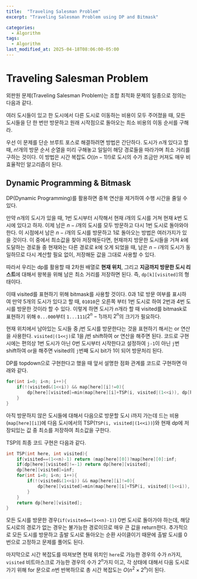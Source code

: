 ```yaml
---
title:  "Traveling Salesman Problem"
excerpt: "Traveling Salesman Problem using DP and Bitmask"

categories:
  - Algorithm
tags:
  - Algorithm
last_modified_at: 2025-04-18T08:06:00-05:00
---
```


# Traveling Salesman Problem
외판원 문제(Traveling Salesman Problem)는 조합 최적화 문제의 일종으로 정의는 다음과 같다. 

여러 도시들이 있고 한 도시에서 다른 도시로 이동하는 비용이 모두 주어졌을 때, 모든 도시들을 단 한 번만 방문하고 원래 시작점으로 돌아오는 최소 비용의 이동 순서를 구해라. 

우선 이 문제를 단순 브루트 포스로 해결하려면 방법은 간단하다. 도시가 $n$개 있다고 할 때, $n!$개의 방문 순서 순열을 미리 구해놓고 일일이 해당 경로들을 따라가며 최소 거리를 구하는 것이다. 이 방법은 시간 복잡도 $O((n-1)!)$로 도시의 수가 조금만 커져도 매우 비효율적인 알고리즘이 된다. 

## Dynamic Programming & Bitmask 

DP(Dynamic Programming)를 활용하면 중복 연산을 제거하여 수행 시간을 줄일 수 있다. 

만약 $n$개의 도시가 있을 때, 1번 도시부터 시작해서 현재 $i$개의 도시를 거쳐 현재 $k$번 도시에 있다고 하자. 이제 남은 $n-i$개의 도시를 모두 방문하고 다시 1번 도시로 돌아와야 한다. 이 시점에서 남은 $n-i$개의 도시를 방문하고 1로 돌아오는 방법은 여러가지가 있을 것이다. 이 중에서 최소값을 찾아 저장해둔다면, 현재까지 방문한 도시들을 거쳐 $k$에 도달하는 경로들 중 현재와는 다른 경로로 $k$에 오게 되었을 때, 남은 $n-i$개의 도시가 동일하므로 다시 계산할 필요 없이, 저장해둔 값을 그대로 사용할 수 있다. 

따라서 우리는 dp를 활용할 때 2차원 배열로 **현재 위치**, 그리고 **지금까지 방문한 도시 리스트**에 대해서 왕복을 위해 남은 최소 거리를 저장하면 된다. 즉, `dp[k][visited]`의 형태이다. 

이때 visited를 표현하기 위해 bitmask를 사용할 것이다. 0과 1로 방문 여부를 표시하여 만약 5개의 도시가 있다고 할 때, `01010`은 오른쪽 부터 1번 도시로 하여 2번과 4번 도시를 방문한 것이라 할 수 있다. 이렇게 하면 도시가 $n$개라 할 때 visited를 bitmask로 표현하기 위해 `0...000`부터 `1...111`($2^n-1$)까지 $2^n$의 크기가 필요하다. 

현재 위치에서 남아있는 도시들 중 $j$번 도시를 방문한다는 것을 표현하기 해서는 or 연산을 사용한다. `visited|(1<<j)`로 1을 $j$번 shift하여 or 연산을 해주면 된다. 코드로 구현 시에는 편의상 1번 도시가 아닌 0번 도시부터 시작한다고 설정하여 `j-1`이 아닌 `j`번 shift하여 or을 해주면 visited의 `j`번째 도시 bit가 1이 되어 방문처리 된다. 

DP를 topdown으로 구현한다고 했을 때 앞서 설명한 점화 관계를 코드로 구현하면 아래와 같다. 

```cpp
for(int i=0; i<n; i++){
    if(!(visited&(1<<i)) && map[here][i]!=0){
        dp[here][visited]=min(map[here][i]+TSP(i, visited|(1<<i)), dp[here][visited]);
    }
}
```

아직 방문하지 않은 도시들에 대해서 다음으로 방문할 도시 i까지 가는데 드는 비용(`map[here][i]`)에 다음 도시에서의 TSP(`TSP(i, visited|(1<<i))`)와 현재 dp에 저장되있는 값 중 최소를 저장하여 최소값을 구한다. 

TSP의 최종 코드 구현은 다음과 같다. 

```cpp
int TSP(int here, int visited){
    if(visited==(1<<n)-1) return (map[here][0])?map[here][0]:inf;
    if(dp[here][visited]!=-1) return dp[here][visited];
    dp[here][visited]=inf;
    for(int i=0; i<n; i++){
        if(!(visited&(1<<i)) && map[here][i]!=0){
            dp[here][visited]=min(map[here][i]+TSP(i, visited|(1<<i)), dp[here][visited]);
        }
    }
    return dp[here][visited];
}
```

모든 도시를 방문한 경우(`if(visited==(1<<n)-1)`) 0번 도시로 돌아가야 하는데, 해당 도시로의 경로가 없는 경우는 불가능한 경로이므로 매우 큰 값을 return한다. 추가적으로 모든 도시를 방문하고 출발 도시로 돌아오는 순환 사이클이기 때문에 출발 도시를 0번으로 고정하고 문제를 풀어도 된다. 

마지막으로 시간 복잡도를 따져보면 현재 위치인 `here`로 가능한 경우의 수가 $n$가지, `visited` 비트마스크로 가능한 경우의 수가 $2^n$가지 이고, 각 상태에 대해서 다음 도시로 가기 위해 for 문으로 $n$번 반복하므로 총 시간 복잡도는 $O(n^2 \times 2^n)$이 된다. 






